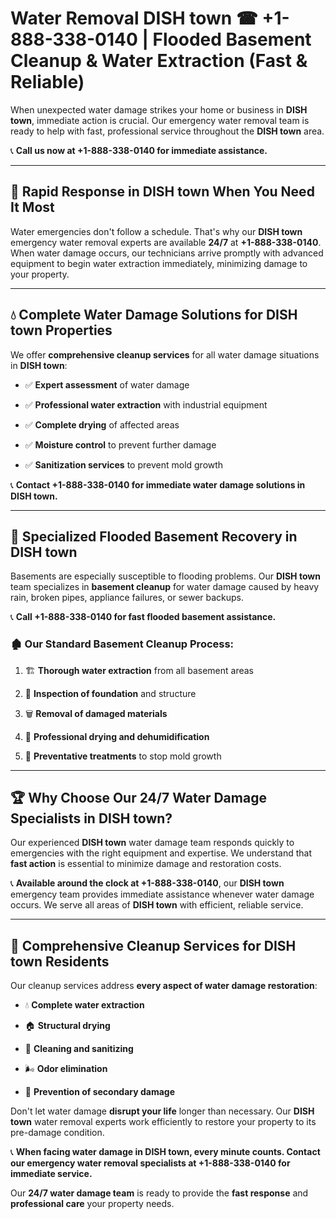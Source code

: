 # Water Removal DISH town ☎ +1-888-338-0140 | Flooded Basement Cleanup & Water Extraction (Fast & Reliable)

When unexpected water damage strikes your home or business in **DISH town**, immediate action is crucial. Our emergency water removal team is ready to help with fast, professional service throughout the **DISH town** area. 

📞 **Call us now at +1-888-338-0140 for immediate assistance.**
---
## 🚀 Rapid Response in DISH town When You Need It Most
Water emergencies don't follow a schedule. That's why our **DISH town** emergency water removal experts are available **24/7** at **+1-888-338-0140**. When water damage occurs, our technicians arrive promptly with advanced equipment to begin water extraction immediately, minimizing damage to your property.
---
## 💧 Complete Water Damage Solutions for DISH town Properties
We offer **comprehensive cleanup services** for all water damage situations in **DISH town**:
- ✅ **Expert assessment** of water damage  
- ✅ **Professional water extraction** with industrial equipment  
- ✅ **Complete drying** of affected areas  
- ✅ **Moisture control** to prevent further damage  
- ✅ **Sanitization services** to prevent mold growth  
📞 **Contact +1-888-338-0140 for immediate water damage solutions in DISH town.**
---
## 🌊 Specialized Flooded Basement Recovery in DISH town
Basements are especially susceptible to flooding problems. Our **DISH town** team specializes in **basement cleanup** for water damage caused by heavy rain, broken pipes, appliance failures, or sewer backups. 
📞 **Call +1-888-338-0140 for fast flooded basement assistance.**
### 🏚️ Our Standard Basement Cleanup Process:
1. 🏗️ **Thorough water extraction** from all basement areas  
2. 🔎 **Inspection of foundation** and structure  
3. 🗑️ **Removal of damaged materials**  
4. 💨 **Professional drying and dehumidification**  
5. 🚫 **Preventative treatments** to stop mold growth  
---
## 🏆 Why Choose Our 24/7 Water Damage Specialists in DISH town?
Our experienced **DISH town** water damage team responds quickly to emergencies with the right equipment and expertise. We understand that **fast action** is essential to minimize damage and restoration costs.
📞 **Available around the clock at +1-888-338-0140**, our **DISH town** emergency team provides immediate assistance whenever water damage occurs. We serve all areas of **DISH town** with efficient, reliable service.
---
## 🧹 Comprehensive Cleanup Services for DISH town Residents
Our cleanup services address **every aspect of water damage restoration**:
- 💧 **Complete water extraction**  
- 🏠 **Structural drying**  
- 🧼 **Cleaning and sanitizing**  
- 🌬️ **Odor elimination**  
- 🚫 **Prevention of secondary damage**  
Don't let water damage **disrupt your life** longer than necessary. Our **DISH town** water removal experts work efficiently to restore your property to its pre-damage condition.
📞 **When facing water damage in DISH town, every minute counts. Contact our emergency water removal specialists at +1-888-338-0140 for immediate service.**
Our **24/7 water damage team** is ready to provide the **fast response** and **professional care** your property needs.
